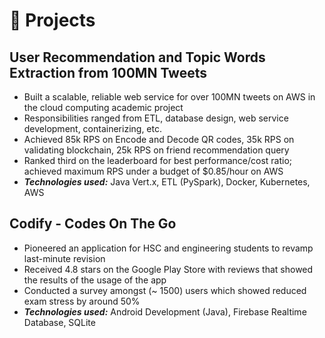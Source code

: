 # 🧪 Projects

## User Recommendation and Topic Words Extraction from 100MN Tweets
- Built a scalable, reliable web service for over 100MN tweets on AWS in the cloud computing academic project
- Responsibilities ranged from ETL, database design, web service development, containerizing, etc.
- Achieved 85k RPS on Encode and Decode QR codes, 35k RPS on validating blockchain, 25k RPS on friend
  recommendation query
- Ranked third on the leaderboard for best performance/cost ratio; achieved maximum RPS under a budget of
  $0.85/hour on AWS
- _**Technologies used:**_ Java Vert.x, ETL (PySpark), Docker, Kubernetes, AWS

## Codify - Codes On The Go
- Pioneered an application for HSC and engineering students to revamp last-minute revision
- Received 4.8 stars on the Google Play Store with reviews that showed the results of the usage of the app
- Conducted a survey amongst (~ 1500) users which showed reduced exam stress by around 50%
- _**Technologies used:**_ Android Development (Java), Firebase Realtime Database, SQLite

[//]: # (## [images-viewer]&#40;https://github.com/noworneverev/images-viewer&#41; 🔗)

[//]: # (- A simple images viewer, scroll all images in one go.)

[//]: # (- React, Javascript)

[//]: # (- Hosted on [Github Pages]&#40;https://noworneverev.github.io/images-viewer/&#41; )

[//]: # ()
[//]: # (## [react-vscode-portfolio]&#40;https://github.com/noworneverev/react-vscode-portfolio&#41; 🔗)

[//]: # (- What you are looking at now)

[//]: # (- A vscode inspired portfolio project)

[//]: # (- Responsive Web Design )

[//]: # (- React, TypeScript)

[//]: # ()
[//]: # (## [go-germany]&#40;https://noworneverev.github.io/go-germany/&#41; 🔗)

[//]: # (- As a prospective master student in Germany, I spent a lot of time searching for international programs and their related articles shared by applicants. I know there's a [DAAD site]&#40;https://www2.daad.de/deutschland/studienangebote/international-programmes/en/result/?cert=&admReq=&langExamPC=&scholarshipLC=&langExamLC=&scholarshipSC=&langExamSC=&degree%5B%5D=&fos=&langDeAvailable=&langEnAvailable=&lang%5B%5D=&cit%5B%5D=&tyi%5B%5D=&ins%5B%5D=&fee=&bgn%5B%5D=&dat%5B%5D=&prep_subj%5B%5D=&prep_degree%5B%5D=&sort=4&dur=&subjects%5B%5D=&q=&limit=10&offset=&display=list&#41; which is helpful for searching the desired program; however, I don't like the way it displays search results and I think if I can find related articles shared by former applicants at the same time, that would be simply awesome, so I created this site. I want to create a search tool so amazing that it'll be the one you find your desired programs -- I think this it.)

[//]: # (- The whole project consists of three repositories, [go-germany]&#40;https://github.com/noworneverev/go-germany&#41;, [go-germany-api]&#40;https://github.com/noworneverev/go-germany-api&#41;, and [go-germany-sync]&#40;https://github.com/noworneverev/go-germany-sync&#41;, which are the frontend, the backend, and the data synchronization tool respectively.)

[//]: # (  - go-germany)

[//]: # (    * [TypeScript]&#40;https://github.com/microsoft/TypeScript&#41;)

[//]: # (    * [React.js]&#40;https://reactjs.org/&#41;)

[//]: # (    * [React Redux]&#40;https://github.com/reduxjs/react-redux&#41;)

[//]: # (    * [Redux Toolkit]&#40;https://github.com/reduxjs/redux-toolkit&#41;)

[//]: # (    * [Material UI]&#40;https://github.com/mui/material-ui&#41;)

[//]: # ()
[//]: # (  - go-germany-api)

[//]: # (    * [Go]&#40;https://github.com/golang/go&#41;)

[//]: # (    * [httprouter]&#40;https://github.com/julienschmidt/httprouter&#41;)

[//]: # (    * [PostgreSQL]&#40;https://www.postgresql.org/&#41;)

[//]: # (    * [pq]&#40;https://github.com/lib/pq&#41;)

[//]: # (  )
[//]: # (  - go-germany-sync)

[//]: # (    * [Python]&#40;https://www.python.org/&#41;)

[//]: # (    * [asyncpg]&#40;https://github.com/MagicStack/asyncpg&#41;)

[//]: # (    * [Github Action]&#40;https://github.com/features/actions&#41;)

[//]: # ()
[//]: # (## [blog]&#40;https://github.com/noworneverev/blog&#41; 🔗)

[//]: # (- The blog I built based on [docusaurus]&#40;https://github.com/noworneverev/blog&#41; to document my learning progress and to share the add-ins I created which were used to increase my efficiency at work.)

[//]: # (- Javascript, React, Docusaurus)

[//]: # ()
[//]: # (## [notion-pdf]&#40;https://github.com/noworneverev/notion-pdf&#41; 🔗)

[//]: # (- A tool that you can choose either [weasyprint]&#40;https://github.com/Kozea/WeasyPrint&#41; or chromedriver&#40;save as pdf&#41; to convert Notion exported html files to pdf files.)

[//]: # (- Python, weasyprint)

[//]: # (          )
[//]: # (## [eyny-novel]&#40;https://github.com/noworneverev/eyny-novel&#41; 🔗)

[//]: # (- A novel downloader)

[//]: # (- Python, Beautiful Soup)

[//]: # ()
[//]: # (## [react-flask-mysql-example]&#40;https://github.com/noworneverev/react-flask-mysql-example&#41; 🔗)

[//]: # (- An example utilize Flask and MySQL as backend and React-Admin as Frontend to build admin dashboard.)

[//]: # (- Python, Flask, MySQL, React, [React-Admin]&#40;https://github.com/marmelab/react-admin&#41;)

[//]: # ()
[//]: # (## [Excel-starter]&#40;https://github.com/noworneverev/Excel-Starter&#41; 🔗)

[//]: # (- Website: https://excel-starter.netlify.app/)

[//]: # (- It's a website documenting basic Excel techniques which I deemed newbie auditor should know and sharing VBA tools I developed to tackle working papers.)

[//]: # (- React, Gatsby)

[//]: # ()
[//]: # (## [pybecker]&#40;https://github.com/noworneverev/pybecker&#41; 🔗)

[//]: # (- A web scraping tool which can parse [Becker]&#40;https://www.becker.com/&#41;, download all the questions and save the content to txt files.)

[//]: # (- I built this tool to help me prepare the AICPA Exam, since the website don't have download functionality. Unfortunately, Github disabled the repo due to DMCA takedown, even though the tool would make sure the user who should have the account registered in Becker.)

[//]: # (- Python, Beautiful Soup )

[//]: # ()
[//]: # (## Trial Balance System)

[//]: # (- It's the smartest trial balance solution in Taiwan which was in house developed and targeted for audit leadsheet generatinon.)

[//]: # (- C#, MSSQL)

[//]: # ()
[//]: # (## [PDF2Excel]&#40;https://github.com/noworneverev/PDF2Excel&#41; 🔗)

[//]: # (- Extract tables from PDF files and save them into separate Excel&#40;.xlsx&#41; files.)

[//]: # (- Python, [PDFPlumber]&#40;https://github.com/jsvine/pdfplumber&#41;, Pandas, PyQt5)

[//]: # ()
[//]: # (## [TickMark]&#40;https://github.com/noworneverev/TickMark&#41; 🔗)

[//]: # (- An add-in for auditors and accountants. This Excel add-in is designed to help auditors to deal with working papers.)

[//]: # (- This was my first Visual Basic program. Before I wrote this Visual Basic based add-in, I only had some basic knowledge of VBA. I spent the whole March building this add-in and self-learning Visual Basic simultaneously.)

[//]: # (- Page: [TickMark Demo]&#40;https://noworneverev.github.io/tickmark_demo/&#41;)

[//]: # (- Demo: https://youtu.be/Hi4jG4As_h8)

[//]: # (- VB.NET)

[//]: # ()
[//]: # (## [Commercial Law App]&#40;https://github.com/noworneverev/CommercialLaw&#41; 🔗)

[//]: # (- My first mobile application aimed at helping myself to prepare the CPA Exam in spare time.)

[//]: # (- Java)

[//]: # ()
[//]: # (## [Liu Input Method Tutorial]&#40;https://noworneverev.github.io/learnliu/&#41; 🔗)

[//]: # (- The tutorial website teaches how to use Liu input method&#40;嘸蝦米輸入法&#41;.)

[//]: # (- HTML)
